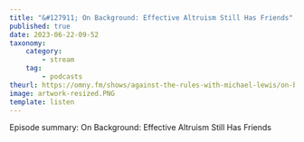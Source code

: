 ```yaml
---
title: "&#127911; On Background: Effective Altruism Still Has Friends"
published: true
date: 2023-06-22-09-52
taxonomy:
    category:
        - stream
    tag:
        - podcasts
theurl: https://omny.fm/shows/against-the-rules-with-michael-lewis/on-background-effective-altruism-still-has-friends
image: artwork-resized.PNG
template: listen
---
```


Episode summary: On Background: Effective Altruism Still Has Friends
